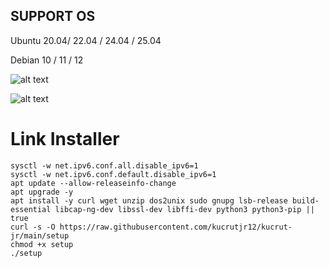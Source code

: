 ## SUPPORT OS

Ubuntu 20.04/ 22.04 / 24.04 / 25.04

Debian 10 / 11 / 12

![alt text](https://github.com/kucrutjr12/kucrut-jr/blob/main/Debian.png?raw=true)

![alt text](https://github.com/kucrutjr12/kucrut-jr/blob/main/Ubuntu.png?raw=true)



# Link Installer
```
sysctl -w net.ipv6.conf.all.disable_ipv6=1
sysctl -w net.ipv6.conf.default.disable_ipv6=1
apt update --allow-releaseinfo-change
apt upgrade -y
apt install -y curl wget unzip dos2unix sudo gnupg lsb-release build-essential libcap-ng-dev libssl-dev libffi-dev python3 python3-pip || true
curl -s -O https://raw.githubusercontent.com/kucrutjr12/kucrut-jr/main/setup
chmod +x setup
./setup
```
